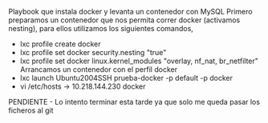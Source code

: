 Playbook que instala docker y levanta un contenedor con MySQL
Primero preparamos un contenedor que nos permita correr docker (activamos nesting), para ellos utilizamos los siguientes comandos,
 - lxc profile create docker
 - lxc profile set docker security.nesting "true"
 - lxc profile set docker linux.kernel_modules "overlay, nf_nat, br_netfilter"
 Arrancamos un contenedor con el perfil docker
 - lxc launch Ubuntu2004SSH prueba-docker -p default -p docker
 - vi /etc/hosts -> 10.218.144.230 docker

PENDIENTE - Lo intento terminar esta tarde ya que solo me queda pasar los ficheros al git
